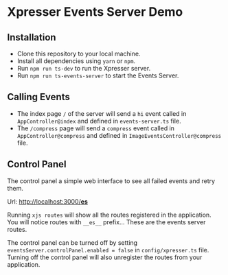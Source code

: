 # Xpresser Events Server Demo

## Installation

- Clone this repository to your local machine.
- Install all dependencies using `yarn` or `npm`.
- Run `npm run ts-dev` to run the Xpresser server.
- Run `npm run ts-events-server` to start the Events Server.

## Calling Events

- The index page `/` of the server will send a `hi` event called in `AppController@index` and defined
  in `events-server.ts` file.
- The `/compress` page will send a `compress` event called in `AppController@compress` and defined
  in `ImageEventsController@compress` file.

## Control Panel

The control panel a simple web interface to see all failed events and retry them.

Url: [http://localhost:3000/__es__](http://localhost:3000/__es__)

Running `xjs routes` will show all the routes registered in the application. You will notice routes with `__es__`
prefix... These are the events server routes.

The control panel can be turned off by setting `eventsServer.controlPanel.enabled = false` in `config/xpresser.ts` file.
Turning off the control panel will also unregister the routes from your application.